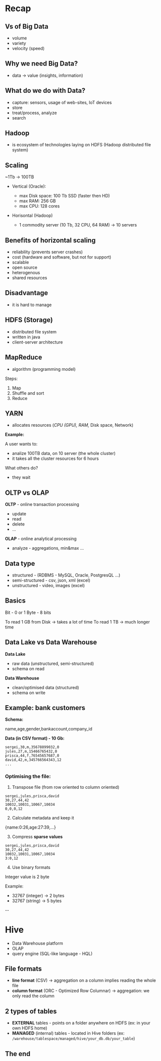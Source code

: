 # Recap

## Vs of Big Data

- volume
- variety
- velocity (speed)

## Why we need Big Data?

- data -> value (insights, information)

## What do we do with Data?

- capture: sensors, usage of web-sites, IoT devices
- store
- treat/process, analyze
- search

## Hadoop

- is ecosystem of technologies laying on HDFS (Hadoop distributed file system)

## Scaling

~1Tb -> 100TB

- Vertical (Oracle):
  - max Disk space: 100 Tb SSD (faster then HD)
  - max RAM: 256 GB
  - max CPU: 128 cores

- Horisontal (Hadoop)
  - 1 commodity server (10 Tb, 32 CPU, 64 RAM) -> 10 servers  

## Benefits of horizontal scaling

- reliability (prevents server crashes)
- cost (hardware and software, but not for support)
- scalable
- open source
- heterogenous
- shared resources

## Disadvantage

- it is hard to manage

## HDFS (Storage)

- distributed file system
- written in java
- client-server architecture

## MapReduce

- algorithm (programming model)

Steps:

1. Map
2. Shuffle and sort
3. Reduce

## YARN
 
- allocates resources (*CPU (GPU), RAM,* Disk space, Network)

**Example:**

A user wants to:
- analize 100TB data, on 10 server (the whole cluster)
- it takes all the cluster resources for 6 hours

What others do?
- they wait

## OLTP vs OLAP

**OLTP** - online transaction processing

- update
- read
- delete
- ...

**OLAP** - online analytical processing

- analyze - aggregations, min&max ...

## Data type

- structured - (RDBMS - MySQL, Oracle, PostgresQL ...)
- semi-structured - csv, json, xml (excel)
- unstructured - video, images (excel)

## Basics

Bit - 0 or 1
Byte - 8 bits

To read 1 GB from Disk -> takes a lot of time
To read 1 TB -> much longer time

## Data Lake vs Data Warehouse

**Data Lake**
- raw data (unstructured, semi-structured)
- schema on read

**Data Warehouse**
- clean/optimised data (structured)
- schema on write

## Example: bank customers

**Schema:**

name,age,gender,bankaccount,company_id

**Data (in CSV format) - 10 Gb:**

```
sergei,30,m,35678899032,0
jules,27,m,15466765432,0
prisca,44,f,76545657687,0
david,42,m,345766564343,12
...
```

### Optimising the file:

1. Transpose file (from row oriented to column oriented)

```
sergei,jules,prisca,david
30,27,44,42
10032,10031,10067,10034
0,0,0,12
```
  
2. Calculate metadata and keep it

{name:0:26,age:27:39,...}
  
3. Compress **sparse values**

```
sergei,jules,prisca,david
30,27,44,42
10032,10031,10067,10034
3:0,12
```

4. Use binary formats

Integer value is 2 byte

Example: 
- 32767 (integer) -> 2 bytes
- 32767 (string) -> 5 bytes

--

# Hive

- Data Warehouse platform
- OLAP
- query engine (SQL-like language - HQL)

## File formats

- **line format** (CSV) -> aggregation on a column implies reading the whole file
- **column format** (ORC - Optimized Row Columnar) -> aggregation: we only read the column

## 2 types of tables

- **EXTERNAL** tables - points on a folder anywhere on HDFS (ex: in your own HDFS home)
- **MANAGED** (internal) tables - located in Hive folders (ex: `/warehouse/tablespace/managed/hive/your_db.db/your_table`)

## The end
